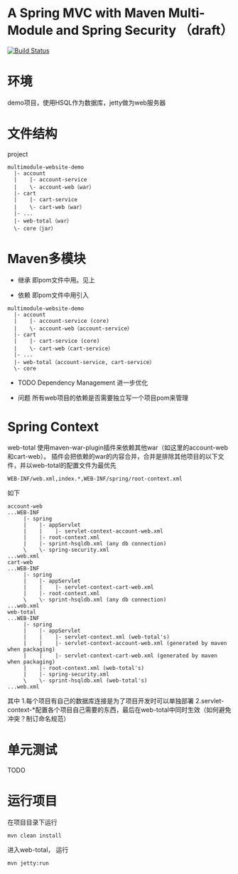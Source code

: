 A Spring MVC with Maven Multi-Module and Spring Security （draft）
========================

[![Build Status](https://travis-ci.org/aliceeee/multimodule-website-demo.svg?branch=master)](https://travis-ci.org/aliceeee/multimodule-website-demo)

# 环境

demo项目，使用HSQL作为数据库，jetty做为web服务器

# 文件结构
project
```
multimodule-website-demo
  |- account
  |    |- account-service
  |    \- account-web（war）
  |- cart
  |    |- cart-service
  |    \- cart-web（war）
  |- ...
  |- web-total（war）
  \- core（jar）
```

# Maven多模块

- 继承
即pom文件中用<parent/>。见上


- 依赖
即pom文件中用<dependency/>引入

```
multimodule-website-demo
  |- account
  |    |- account-service (core)
  |    \- account-web（account-service）
  |- cart
  |    |- cart-service (core)
  |    \- cart-web（cart-service）
  |- ...
  |- web-total（account-service, cart-service）
  \- core
```

- TODO
Dependency Management 进一步优化

- 问题
所有web项目的依赖是否需要独立写一个项目pom来管理

# Spring Context
web-total 使用maven-war-plugin插件来依赖其他war（如这里的account-web和cart-web）。
插件会把依赖的war的内容合并，合并是排除其他项目的以下文件，并以web-total的配置文件为最优先
```
WEB-INF/web.xml,index.*,WEB-INF/spring/root-context.xml
```

如下

```
account-web
...WEB-INF
     |- spring
     |    |- appServlet
     |    |    |- servlet-context-account-web.xml
     |    |- root-context.xml
     |    |- sprint-hsqldb.xml (any db connection)
     \    \- spring-security.xml
...web.xml     
cart-web
...WEB-INF
     |- spring
     |    |- appServlet
     |    |    |- servlet-context-cart-web.xml
     |    |- root-context.xml
     \    \- sprint-hsqldb.xml (any db connection)
...web.xml
web-total
...WEB-INF
     |- spring
     |    |- appServlet
     |    |    |- servlet-context.xml (web-total's)
     |    |    |- servlet-context-account-web.xml (generated by maven when packaging)
     |    |    |- servlet-context-cart-web.xml (generated by maven when packaging)
     |    |- root-context.xml (web-total's)
     |    |- spring-security.xml
     \    \- sprint-hsqldb.xml (web-total's)
...web.xml
```

其中
1.每个项目有自己的数据库连接是为了项目开发时可以单独部署
2.servlet-context-*配置各个项目自己需要的东西，最后在web-total中同时生效（如何避免冲突？制订命名规范）

# 单元测试
TODO


# 运行项目
在项目目录下运行
```
mvn clean install
```
进入web-total， 运行
```
mvn jetty:run
```


